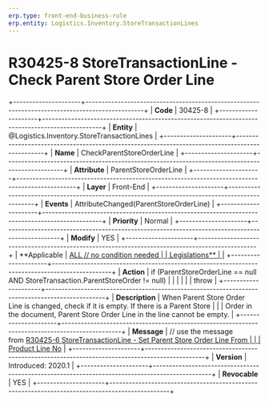 ```yaml
---
erp.type: front-end-business-rule
erp.entity: Logistics.Inventory.StoreTransactionLines
---
```


# R30425-8 StoreTransactionLine - Check Parent Store Order Line
+---------------------+------------------------------------------------------------------------------------------------+
| **Code**            | 30425-8                                                                                        |
+---------------------+------------------------------------------------------------------------------------------------+
| **Entity**          | @Logistics.Inventory.StoreTransactionLines                                                                           |
+---------------------+------------------------------------------------------------------------------------------------+
| **Name**            | CheckParentStoreOrderLine                                                                      |
+---------------------+------------------------------------------------------------------------------------------------+
| **Attribute**       | ParentStoreOrderLine                                                                           |
+---------------------+------------------------------------------------------------------------------------------------+
| **Layer**           | Front-End                                                                                      |
+---------------------+------------------------------------------------------------------------------------------------+
| **Events**          | AttributeChanged(ParentStoreOrderLine)                                                         |
+---------------------+------------------------------------------------------------------------------------------------+
| **Priority**        | Normal                                                                                         |
+---------------------+------------------------------------------------------------------------------------------------+
| **Modify**          | YES                                                                                            |
+---------------------+------------------------------------------------------------------------------------------------+
| **Applicable        | [ALL // no condition needed                                                                    |
| Legislations**      | ](https://confluence.erp.net/display/techdoc/Country+Specific+Functionality)                   |
+---------------------+------------------------------------------------------------------------------------------------+
| **Action**          | if (ParentStoreOrderLine == null AND StoreTransaction.ParentStoreOrder != null)                |
|                     |                                                                                                |
|                     | throw                                                                                          |
+---------------------+------------------------------------------------------------------------------------------------+
| **Description**     | When Parent Store Order Line is changed, check if it is empty. If there is a Parent Store      |
|                     | Order in the document, Parent Store Order Line in the line cannot be empty.                    |
+---------------------+------------------------------------------------------------------------------------------------+
| **Message**         | // use the message from [R30425-6 StoreTransactionLine - Set Parent Store Order Line From      |
|                     | Product Line No](R30425-6.md)                                                                  |
+---------------------+------------------------------------------------------------------------------------------------+
| **Version**         | Introduced: 2020.1                                                                             |
+---------------------+------------------------------------------------------------------------------------------------+
| **Revocable**       | YES                                                                                            |
+---------------------+------------------------------------------------------------------------------------------------+

  

  

  
